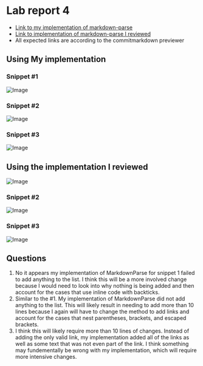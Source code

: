 # Lab report 4
* [Link to my implementation of markdown-parse](https://github.com/SathyaVen/markdown-parser)
* [Link to implementation of markdown-parse I reviewed](https://github.com/httrieu/markdown-parser)
* All expected links are according to the commitmarkdown previewer
## Using My implementation
### Snippet #1
![Image](https://www.linkpicture.com/q/Screen-Shot-2022-05-21-at-1.51.46-PM.png)

### Snippet #2
![Image](https://www.linkpicture.com/q/Screen-Shot-2022-05-28-at-2.06.53-PM.png)

### Snippet #3
![Image](https://www.linkpicture.com/q/Screen-Shot-2022-05-21-at-1.58.45-PM.png)

## Using the implementation I reviewed
![Image](https://www.linkpicture.com/q/Screen-Shot-2022-05-21-at-4.07.24-PM.png)

### Snippet #2
![Image](https://www.linkpicture.com/q/Screen-Shot-2022-05-21-at-4.08.31-PM.png)

### Snippet #3
![Image](https://www.linkpicture.com/q/Screen-Shot-2022-05-21-at-4.10.21-PM.png)

## Questions
1. No it appears my implementation of MarkdownParse for snippet 1 failed to add anything to the list. I think this will be a more involved change because I would need to look into why nothing is being added and then account for the cases that use inline code with backticks.
2. Similar to the #1. My implementation of MarkdownParse did not add anything to the list. This will likely result in needing to add more than 10 lines because I again will have to change the method to add links and account for the cases that nest parentheses, brackets, and escaped brackets.
3. I think this will likely require more than 10 lines of changes. Instead of adding the only valid link, my implementation added all of the links as well as some text that was not even part of the link. I think something may fundementally be wrong with my implementation, which will require more intensive changes.
